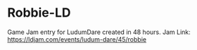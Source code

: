 # Robbie-LD
Game Jam entry for LudumDare created in 48 hours.
Jam Link: https://ldjam.com/events/ludum-dare/45/robbie
